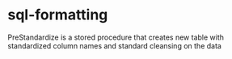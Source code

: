 # sql-formatting
PreStandardize is a stored procedure that creates new table with standardized column names and standard cleansing on the data
